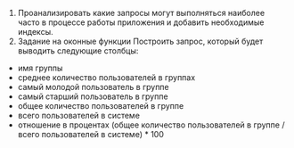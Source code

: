 1. Проанализировать какие запросы могут выполняться наиболее часто в процессе работы приложения и добавить необходимые индексы.
2. Задание на оконные функции
Построить запрос, который будет выводить следующие столбцы:
* имя группы
* среднее количество пользователей в группах
* самый молодой пользователь в группе
* самый старший пользователь в группе
* общее количество пользователей в группе
* всего пользователей в системе
* отношение в процентах (общее количество пользователей в группе / всего пользователей в системе) * 100

